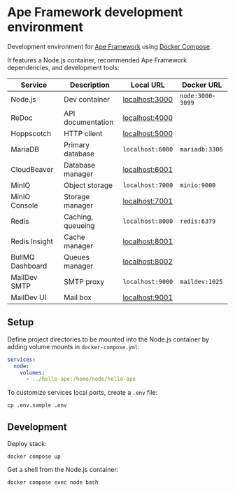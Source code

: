 # Ape Framework development environment

Development environment for [Ape Framework](https://github.com/ApeCommerce/ape-framework) using [Docker Compose](https://docs.docker.com/compose).

It features a Node.js container, recommended Ape Framework dependencies, and development tools:

| Service          | Description       | Local URL                               | Docker URL       |
| ---------------- | ----------------- | --------------------------------------- | ---------------- |
| Node.js          | Dev container     | [localhost:3000](http://localhost:3000) | `node:3000-3099` |
| ReDoc            | API documentation | [localhost:4000](http://localhost:4000) |                  |
| Hoppscotch       | HTTP client       | [localhost:5000](http://localhost:5000) |                  |
| MariaDB          | Primary database  | `localhost:6000`                        | `mariadb:3306`   |
| CloudBeaver      | Database manager  | [localhost:6001](http://localhost:6001) |                  |
| MinIO            | Object storage    | `localhost:7000`                        | `minio:9000`     |
| MinIO Console    | Storage manager   | [localhost:7001](http://localhost:7001) |                  |
| Redis            | Caching, queueing | `localhost:8000`                        | `redis:6379`     |
| Redis Insight    | Cache manager     | [localhost:8001](http://localhost:8001) |                  |
| BullMQ Dashboard | Queues manager    | [localhost:8002](http://localhost:8002) |                  |
| MailDev SMTP     | SMTP proxy        | `localhost:9000`                        | `maildev:1025`   |
| MailDev UI       | Mail box          | [localhost:9001](http://localhost:9001) |                  |

## Setup

Define project directories to be mounted into the Node.js container by adding volume mounts in `docker-compose.yml`:

```yml
services:
  node:
    volumes:
      - ../hello-ape:/home/node/hello-ape
```

To customize services local ports, create a `.env` file:

```
cp .env.sample .env
```

## Development

Deploy stack:

```
docker compose up
```

Get a shell from the Node.js container:

```
docker compose exec node bash
```

